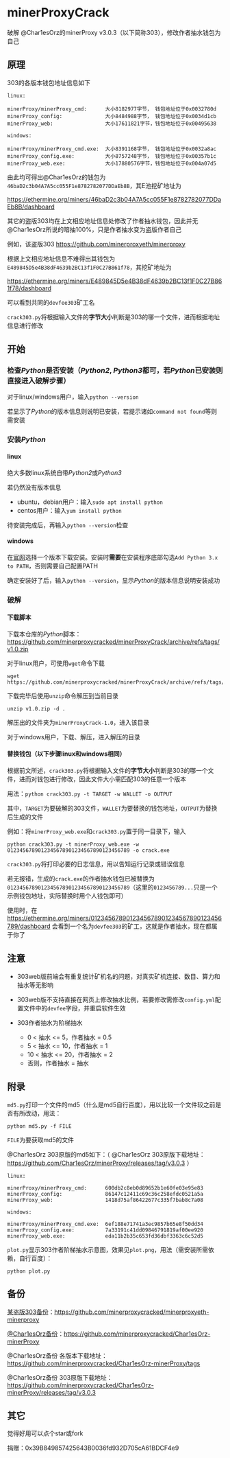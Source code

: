 # minerProxyCrack

破解 @Char1esOrz的minerProxy v3.0.3（以下简称303），修改作者抽水钱包为自己

## 原理

303的各版本钱包地址信息如下

```
linux:

minerProxy/minerProxy_cmd:      大小8182977字节， 钱包地址位于0x0032780d
minerProxy_config:              大小8484988字节， 钱包地址位于0x0034d1cb
minerProxy_web:                 大小17611821字节，钱包地址位于0x00495638

windows:

minerProxy/minerProxy_cmd.exe:  大小8391168字节， 钱包地址位于0x0032a8ac
minerProxy_config.exe:          大小8757248字节， 钱包地址位于0x00357b1c
minerProxy_web.exe:             大小17880576字节，钱包地址位于0x004a07d5
```

由此均可得出@Char1esOrz的钱包为`46baD2c3b04A7A5cc055F1e8782782077DDaEb8B`，其E池挖矿地址为

https://ethermine.org/miners/46baD2c3b04A7A5cc055F1e8782782077DDaEb8B/dashboard

其它的盗版303均在上文相应地址信息处修改了作者抽水钱包，因此并无@Char1esOrz所说的暗抽100%，只是作者抽水变为盗版作者自己

例如，该盗版303 https://github.com/minerproxyeth/minerproxy

根据上文相应地址信息不难得出其钱包为`E489845D5e4B38dF4639b2BC13f1F0C27B861f78`，其挖矿地址为

https://ethermine.org/miners/E489845D5e4B38dF4639b2BC13f1F0C27B861f78/dashboard

可以看到共同的`devfee303`矿工名

`crack303.py`将根据输入文件的**字节大小**判断是303的哪一个文件，进而根据地址信息进行修改

## 开始

### 检查*Python*是否安装（*Python2*, *Python3*都可，若*Python*已安装则直接进入破解步骤）

对于linux/windows用户，输入`python --version`

若显示了*Python*的版本信息则说明已安装，若提示诸如`command not found`等则需安装

### 安装*Python*

#### linux

绝大多数linux系统自带*Python2*或*Python3*

若仍然没有版本信息

* ubuntu，debian用户：输入`sudo apt install python`
* centos用户：输入`yum install python`

待安装完成后，再输入`python --version`检查

#### windows

在[官网](https://www.python.org/downloads/windows/)选择一个版本下载安装。安装时**需要**在安装程序底部勾选`Add Python 3.x to PATH`，否则需要自己配置PATH

确定安装好了后，输入`python --version`，显示*Python*的版本信息说明安装成功

### 破解

#### 下载脚本

下载本仓库的*Python*脚本：https://github.com/minerproxycracked/minerProxyCrack/archive/refs/tags/v1.0.zip

对于linux用户，可使用`wget`命令下载

```
wget https://github.com/minerproxycracked/minerProxyCrack/archive/refs/tags/v1.0.zip
```

下载完毕后使用`unzip`命令解压到当前目录

```
unzip v1.0.zip -d .
```

解压出的文件夹为`minerProxyCrack-1.0`，进入该目录

对于windows用户，下载、解压，进入解压的目录

#### 替换钱包（以下步骤linux和windows相同）

根据前文所述，`crack303.py`将根据输入文件的**字节大小**判断是303的哪一个文件，进而对钱包进行修改，因此文件大小需匹配303的任意一个版本

用法：`python crack303.py -t TARGET -w WALLET -o OUTPUT`

其中，`TARGET`为要破解的303文件，`WALLET`为要替换的钱包地址，`OUTPUT`为替换后生成的文件

例如：将`minerProxy_web.exe`和`crack303.py`置于同一目录下，输入

```
python crack303.py -t minerProxy_web.exe -w 0123456789012345678901234567890123456789 -o crack.exe
```

`crack303.py`将打印必要的日志信息，用以告知运行记录或错误信息

若无报错，生成的`crack.exe`的作者抽水钱包已被替换为`0123456789012345678901234567890123456789`（这里的`0123456789...`只是一个示例钱包地址，实际替换时用个人钱包即可）

使用时，在 https://ethermine.org/miners/0123456789012345678901234567890123456789/dashboard 会看到一个名为`devfee303`的矿工，这就是作者抽水，现在都属于你了

## 注意

* 303web版前端会有重复统计矿机名的问题，对真实矿机连接、数目、算力和抽水等无影响

* 303web版不支持直接在网页上修改抽水比例，若要修改需修改`config.yml`配置文件中的`devfee`字段，并重启软件生效

* 303作者抽水为阶梯抽水
  * 0 < 抽水 <= 5，作者抽水 = 0.5
  * 5 < 抽水 <= 10，作者抽水 = 1
  * 10 < 抽水 <= 20，作者抽水 = 2
  * 否则，作者抽水 = 抽水

## 附录

`md5.py`打印一个文件的md5（什么是md5自行百度），用以比较一个文件较之前是否有所改动，用法：

```
python md5.py -f FILE
```

`FILE`为要获取md5的文件

@Char1esOrz 303原版的md5如下：（ @Char1esOrz 303原版下载地址：https://github.com/Char1esOrz/minerProxy/releases/tag/v3.0.3 ）

```
linux:

minerProxy/minerProxy_cmd:      600db2c8eb0d89652b1e60fe03e95e83
minerProxy_config:              86147c12411c69c36c258efdc0521a5a
minerProxy_web:                 1418d75af86422677c335f7bab8c7a08

windows:

minerProxy/minerProxy_cmd.exe:  6ef188e71741a3ec9857b65e8f50dd34
minerProxy_config.exe:          7a33191c41dd09846791819af00ee920
minerProxy_web.exe:             eda11b2b35c653fd36dbf3363c6c52d5
```

`plot.py`显示303作者阶梯抽水示意图，效果见`plot.png`，用法（需安装所需依赖，自行百度）：

```
python plot.py
```

## 备份

[某盗版303备份](https://github.com/minerproxyeth/minerproxy)：https://github.com/minerproxycracked/minerproxyeth-minerproxy

[@Char1esOrz备份](https://github.com/Char1esOrz/minerProxy)：https://github.com/minerproxycracked/Char1esOrz-minerProxy

@Char1esOrz备份 各版本下载地址：https://github.com/minerproxycracked/Char1esOrz-minerProxy/tags

@Char1esOrz备份 303原版下载地址：https://github.com/minerproxycracked/Char1esOrz-minerProxy/releases/tag/v3.0.3

## 其它

觉得好用可以点个star或fork

捐赠：0x39B849857425643B0036fd932D705cA61BDCF4e9
